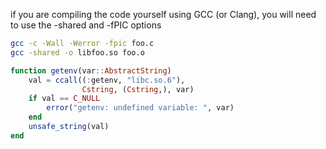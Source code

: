 if you are compiling the code yourself using GCC (or Clang), you will need to use the -shared and -fPIC options

``` bash
gcc -c -Wall -Werror -fpic foo.c 
gcc -shared -o libfoo.so foo.o
```

``` julia
function getenv(var::AbstractString)
    val = ccall((:getenv, "libc.so.6"),
                Cstring, (Cstring,), var)
    if val == C_NULL
        error("getenv: undefined variable: ", var)
    end
    unsafe_string(val)
end
```

